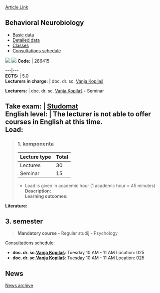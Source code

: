[Article Link](https://www.fhs.hr/en/course/behneu_a)

## Behavioral Neurobiology
  * [Basic data](https://www.fhs.hr/en/course/behneu_a#v1id-523746_355733_1_0 "Basic data")
  * [Detailed data](https://www.fhs.hr/en/course/behneu_a#v1id-523746_355733_1_1 "Detailed data")
  * [Classes](https://www.fhs.hr/en/course/behneu_a#v1id-523746_355733_1_2 "Classes")
  * [Consultations schedule](https://www.fhs.hr/en/course/behneu_a#v1id-523746_355733_1_3 "Consultations schedule")


[![](https://www.fhs.hr/img/flags/gif/hr.gif)](https://www.fhs.hr/predmet/nnp_a) [![](https://www.fhs.hr/img/flags/gif/gb.gif)](https://www.fhs.hr/en/course/behneu_a)
**Code:** |  286415  
  
---|---  
**ECTS:** |  5.0   
**Lecturers in charge:** |  doc. dr. sc. [Vanja Kopilaš](https://www.fhs.hr/staff/vanja.kopilas)   
  
**Lecturers:** |  doc. dr. sc. [Vanja Kopilaš](https://www.fhs.hr/djelatnik/vanja.kopilas) - Seminar  
  
**Take exam:** |  [Studomat](http://www.isvu.hr/studomat)  
**English level:** |  The lecturer is not able to offer courses in English at this time.   
**Load:**  
---  
> ### 1. komponenta
> | Lecture type | Total  
> ---|---  
> Lectures | 30  
> Seminar | 15  
> * Load is given in academic hour (1 academic hour = 45 minutes)   
**Description:**  
> **Learning outcomes:**  

  
**Literature:**  

  
**3. semester**  
---  
> **Mandatory course** - Regular studij - Psychology  
>   
Consultations schedule: 
  * **doc. dr. sc.[Vanja Kopilaš](https://www.fhs.hr/staff/vanja.kopilas)**: 
Tuesday 10 AM - 11 AM
Location: 025 
  * **doc. dr. sc.[Vanja Kopilaš](https://www.fhs.hr/djelatnik/vanja.kopilas)**: 
Tuesday 10 AM - 11 AM
Location: 025 


## News
[News archive](https://www.fhs.hr/en/course/behneu_a?@=21tul#news_133047 "News archive")
